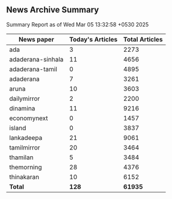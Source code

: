 <!-- @format -->
## News Archive Summary

Summary Report as of Wed Mar 05 13:32:58 +0530 2025

| News paper         | Today's Articles | Total Articles |
|--------------------|------------------|----------------|
| ada               | 3          | 2273        |
| adaderana-sinhala               | 11          | 4656        |
| adaderana-tamil               | 0          | 4895        |
| adaderana               | 7          | 3261        |
| aruna               | 10          | 3603        |
| dailymirror               | 2          | 2200        |
| dinamina               | 11          | 9216        |
| economynext               | 0          | 1457        |
| island               | 0          | 3837        |
| lankadeepa               | 21          | 9061        |
| tamilmirror               | 20          | 3464        |
| thamilan               | 5          | 3484        |
| themorning               | 28          | 4376        |
| thinakaran               | 10          | 6152        |
| **Total**          | **128**      | **61935** |

